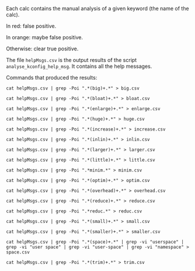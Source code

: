 Each calc contains the manual analysis of a given keyword (the name of the calc).

In red: false positive.

In orange: maybe false positive.

Otherwise: clear true positive.

The file `helpMsgs.csv` is the output results of the script `analyse_kconfig_help_msg`. It contains all the help messages.

Commands that produced the results:

`cat helpMsgs.csv | grep -Poi ".*(big)+.*" > big.csv`

`cat helpMsgs.csv | grep -Poi ".*(bloat)+.*" > bloat.csv`

`cat helpMsgs.csv | grep -Poi ".*(enlarge)+.*" > enlarge.csv`

`cat helpMsgs.csv | grep -Poi ".*(huge)+.*" > huge.csv`

`cat helpMsgs.csv | grep -Poi ".*(increase)+.*" > increase.csv`

`cat helpMsgs.csv | grep -Poi ".*(inlin)+.*" > inlin.csv`

`cat helpMsgs.csv | grep -Poi ".*(larger)+.*" > larger.csv`

`cat helpMsgs.csv | grep -Poi ".*(little)+.*" > little.csv`

`cat helpMsgs.csv | grep -Poi ".*minim.*" > minim.csv`

`cat helpMsgs.csv | grep -Poi ".*(optim)+.*" > optim.csv`

`cat helpMsgs.csv | grep -Poi ".*(overhead)+.*" > overhead.csv`

`cat helpMsgs.csv | grep -Poi ".*(reduce)+.*" > reduce.csv`

`cat helpMsgs.csv | grep -Poi ".*reduc.*" > reduc.csv`

`cat helpMsgs.csv | grep -Poi ".*(small)+.*" > small.csv`

`cat helpMsgs.csv | grep -Poi ".*(smaller)+.*" > smaller.csv`

`cat helpMsgs.csv | grep -Poi ".*(space)+.*" | grep -vi "userspace" | grep -vi "user space" | grep -vi "user-space" | grep -vi "namespace" > space.csv`

`cat helpMsgs.csv | grep -Poi ".*(trim)+.*" > trim.csv`
